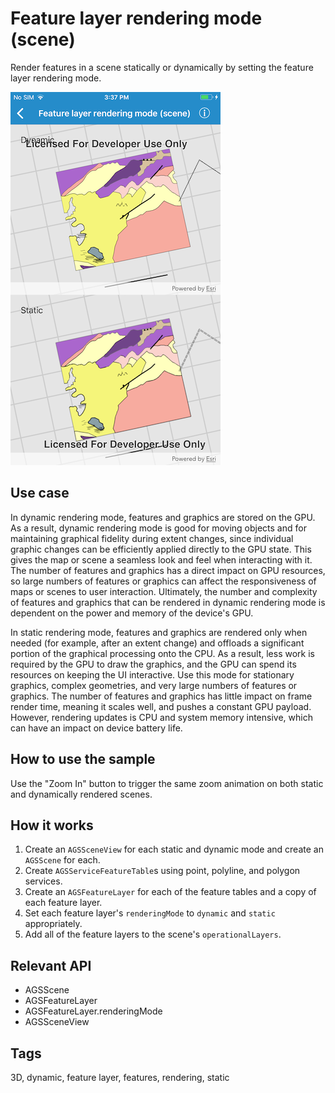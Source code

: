 # Feature layer rendering mode (scene)

Render features in a scene statically or dynamically by setting the feature layer rendering mode.

![Feature layer rendering mode (scene)](feature-layer-renderering-scene.png)

## Use case

In dynamic rendering mode, features and graphics are stored on the GPU. As a result, dynamic rendering mode is good for moving objects and for maintaining graphical fidelity during extent changes, since individual graphic changes can be efficiently applied directly to the GPU state. This gives the map or scene a seamless look and feel when interacting with it. The number of features and graphics has a direct impact on GPU resources, so large numbers of features or graphics can affect the responsiveness of maps or scenes to user interaction. Ultimately, the number and complexity of features and graphics that can be rendered in dynamic rendering mode is dependent on the power and memory of the device's GPU.

In static rendering mode, features and graphics are rendered only when needed (for example, after an extent change) and offloads a significant portion of the graphical processing onto the CPU. As a result, less work is required by the GPU to draw the graphics, and the GPU can spend its resources on keeping the UI interactive. Use this mode for stationary graphics, complex geometries, and very large numbers of features or graphics. The number of features and graphics has little impact on frame render time, meaning it scales well, and pushes a constant GPU payload. However, rendering updates is CPU and system memory intensive, which can have an impact on device battery life.

## How to use the sample

Use the "Zoom In" button to trigger the same zoom animation on both static and dynamically rendered scenes.

## How it works

1. Create an `AGSSceneView` for each static and dynamic mode and create an `AGSScene` for each.
2. Create `AGSServiceFeatureTable`s using point, polyline, and polygon services.
3. Create an `AGSFeatureLayer` for each of the feature tables and a copy of each feature layer.
4. Set each feature layer's `renderingMode` to `dynamic` and `static` appropriately.
5. Add all of the feature layers to the scene's `operationalLayers`.

## Relevant API

* AGSScene
* AGSFeatureLayer
* AGSFeatureLayer.renderingMode
* AGSSceneView

## Tags

3D, dynamic, feature layer, features, rendering, static
